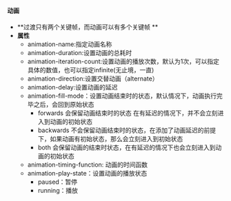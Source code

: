 #### 动画

- **过渡只有两个关键帧，而动画可以有多个关键帧 **
- **属性**
  - animation-name:指定动画名称
  - animation-duration:设置动画的总耗时
  - animation-iteration-count:设置动画的播放次数，默认为1次，可以指定具体的数值，也可以指定infinite(无止境，一直)
  - animation-direction:设置交替动画（alternate）
  - animation-delay:设置动画的延迟
  - animation-fill-mode：设置动画结束时的状态，默认情况下，动画执行完毕之后，会回到原始状态
    - forwards  会保留动画结束时的状态  在有延迟的情况下，并不会立刻进入到动画的初始状态
    - backwards  不会保留动画结束时的状态，在添加了动画延迟的前提下，如果动画有初始状态，那么会立刻进入到初始状态
    - both  会保留动画的结束时状态，在有延迟的情况下也会立刻进入到动画的初始状态
  - animation-timing-function: 动画的时间函数
  - animation-play-state：设置动画的播放状态
    - paused：暂停
    - running：播放
